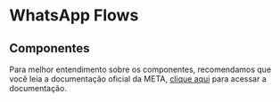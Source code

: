 # WhatsApp Flows

## Componentes

Para melhor entendimento sobre os componentes, recomendamos que você leia a documentação oficial da META, [clique aqui](https://developers.facebook.com/docs/whatsapp/flows/reference/flowjson/components) para acessar a documentação.
